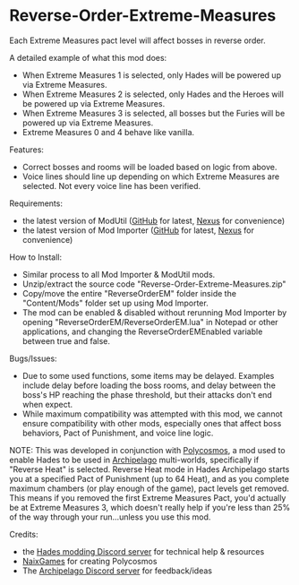 # Reverse-Order-Extreme-Measures

Each Extreme Measures pact level will affect bosses in reverse order.

A detailed example of what this mod does:

- When Extreme Measures 1 is selected, only Hades will be powered up via Extreme Measures.
- When Extreme Measures 2 is selected, only Hades and the Heroes will be powered up via Extreme Measures.
- When Extreme Measures 3 is selected, all bosses but the Furies will be powered up via Extreme Measures.
- Extreme Measures 0 and 4 behave like vanilla.

Features:

- Correct bosses and rooms will be loaded based on logic from above.
- Voice lines should line up depending on which Extreme Measures are selected. Not every voice line has been verified.

Requirements:
- the latest version of ModUtil ([GitHub](https://github.com/SGG-Modding/ModUtil) for latest, [Nexus](https://www.nexusmods.com/hades/mods/27) for convenience)
- the latest version of Mod Importer ([GitHub](https://github.com/SGG-Modding/ModImporter) for latest, [Nexus](https://www.nexusmods.com/hades/mods/26) for convenience)

How to Install:

- Similar process to all Mod Importer & ModUtil mods.
- Unzip/extract the source code "Reverse-Order-Extreme-Measures.zip"
- Copy/move the entire "ReverseOrderEM" folder inside the "Content/Mods" folder set up using Mod Importer.
- The mod can be enabled & disabled without rerunning Mod Importer by opening "ReverseOrderEM/ReverseOrderEM.lua" in Notepad or other applications, and changing the ReverseOrderEMEnabled variable between true and false.

Bugs/Issues:

- Due to some used functions, some items may be delayed. Examples include delay before loading the boss rooms, and delay between the boss's HP reaching the phase threshold, but their attacks don't end when expect.
- While maximum compatibility was attempted with this mod, we cannot ensure compatibility with other mods, especially ones that affect boss behaviors, Pact of Punishment, and voice line logic.

NOTE: This was developed in conjunction with [Polycosmos](https://github.com/NaixGames/Polycosmos), a mod used to enable Hades to be used in [Archipelago](https://archipelago.gg/) multi-worlds, specifically if "Reverse Heat" is selected. Reverse Heat mode in Hades Archipelago starts you at a specified Pact of Punishment (up to 64 Heat), and as you complete maximum chambers (or play enough of the game), pact levels get removed. This means if you removed the first Extreme Measures Pact, you'd actually be at Extreme Measures 3, which doesn't really help if you're less than 25% of the way through your run...unless you use this mod.

Credits:
- the [Hades modding Discord server](https://discord.gg/AgFukwCK7K) for technical help & resources
- [NaixGames](https://github.com/NaixGames) for creating Polycosmos
- The [Archipelago Discord server](https://discord.gg/archipelago) for feedback/ideas